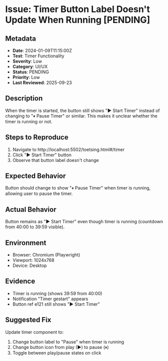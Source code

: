# Issue: Timer Button Label Doesn't Update When Running [PENDING]

## Metadata
- **Date**: 2024-01-09T11:15:00Z
- **Test**: Timer Functionality
- **Severity**: Low
- **Category**: UI/UX
- **Status**: PENDING
- **Priority**: Low
- **Last Reviewed**: 2025-09-23

## Description
When the timer is started, the button still shows "▶ Start Timer" instead of changing to "⏸ Pause Timer" or similar. This makes it unclear whether the timer is running or not.

## Steps to Reproduce
1. Navigate to http://localhost:5502/toetsing.html#/timer
2. Click "▶ Start Timer" button
3. Observe that button label doesn't change

## Expected Behavior
Button should change to show "⏸ Pause Timer" when timer is running, allowing user to pause the timer.

## Actual Behavior
Button remains as "▶ Start Timer" even though timer is running (countdown from 40:00 to 39:59 visible).

## Environment
- Browser: Chromium (Playwright)
- Viewport: 1024x768
- Device: Desktop

## Evidence
- Timer is running (shows 39:59 from 40:00)
- Notification "Timer gestart" appears
- Button ref e121 still shows "▶ Start Timer"

## Suggested Fix
Update timer component to:
1. Change button label to "Pause" when timer is running
2. Change button icon from play (▶) to pause (⏸)
3. Toggle between play/pause states on click